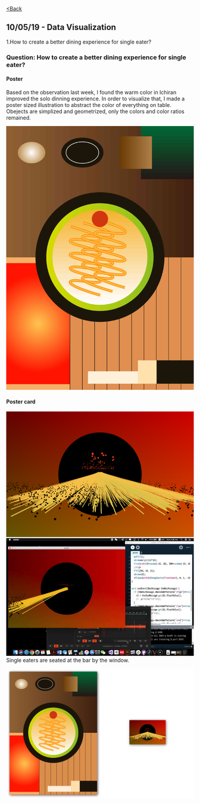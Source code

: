 [<Back](README.md)

## 10/05/19 - Data Visualization
1.How to create a better dining experience for single eater?

### Question: How to create a better dining experience for single eater?
#### Poster
Based on the observation last week, I found the warm color in Ichiran improved the solo dinning experience. In order to visualize that, I made a poster sized illustration to abstract the color of everything on table. Obejects are simplized and geometrized, only the colors and color ratios remained. 

![img](img/poster.jpg)

#### Poster card
![img](img/postcard.tif)
![img](img/postcardprocess.gif)
Single eaters are seated at the bar by the window.

![img](img/post.png)
